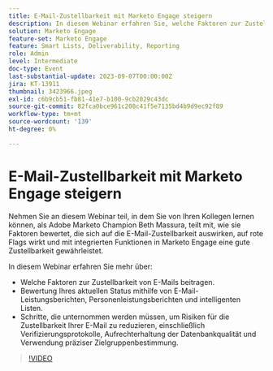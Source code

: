 ```yaml
---
title: E-Mail-Zustellbarkeit mit Marketo Engage steigern
description: In diesem Webinar erfahren Sie, welche Faktoren zur Zustellbarkeit von E-Mails beitragen.  Bewertung Ihres aktuellen Status mithilfe von E-Mail-Leistungsberichten, Personenleistungsberichten und intelligenten Listen.  Schritte, die unternommen werden müssen, um Risiken für die Zustellbarkeit Ihrer E-Mail zu reduzieren, einschließlich Verifizierungsprotokolle, Aufrechterhaltung der Datenbankqualität und Verwendung präziser Zielgruppenbestimmung.
solution: Marketo Engage
feature-set: Marketo Engage
feature: Smart Lists, Deliverability, Reporting
role: Admin
level: Intermediate
doc-type: Event
last-substantial-update: 2023-09-07T00:00:00Z
jira: KT-13911
thumbnail: 3423966.jpeg
exl-id: c6b9cb51-fb81-41e7-b100-9cb2029c43dc
source-git-commit: 82fca0bce961c208c41f5e7135bd4b9d9ec92f89
workflow-type: tm+mt
source-wordcount: '139'
ht-degree: 0%

---
```


# E-Mail-Zustellbarkeit mit Marketo Engage steigern

Nehmen Sie an diesem Webinar teil, in dem Sie von Ihren Kollegen lernen können, als Adobe Marketo Champion Beth Massura, teilt mit, wie sie Faktoren bewertet, die sich auf die E-Mail-Zustellbarkeit auswirken, auf rote Flags wirkt und mit integrierten Funktionen in Marketo Engage eine gute Zustellbarkeit gewährleistet.

In diesem Webinar erfahren Sie mehr über:

* Welche Faktoren zur Zustellbarkeit von E-Mails beitragen.
* Bewertung Ihres aktuellen Status mithilfe von E-Mail-Leistungsberichten, Personenleistungsberichten und intelligenten Listen.
* Schritte, die unternommen werden müssen, um Risiken für die Zustellbarkeit Ihrer E-Mail zu reduzieren, einschließlich Verifizierungsprotokolle, Aufrechterhaltung der Datenbankqualität und Verwendung präziser Zielgruppenbestimmung.

>[!VIDEO](https://video.tv.adobe.com/v/3423966/?learn=on)
